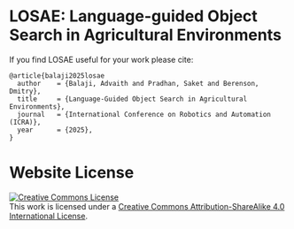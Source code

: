 # LOSAE: Language-guided Object Search in Agricultural Environments

If you find LOSAE useful for your work please cite:
```
@article{balaji2025losae
  author    = {Balaji, Advaith and Pradhan, Saket and Berenson, Dmitry},
  title     = {Language-Guided Object Search in Agricultural Environments},
  journal   = {International Conference on Robotics and Automation (ICRA)},
  year      = {2025},
}
```

# Website License
<a rel="license" href="http://creativecommons.org/licenses/by-sa/4.0/"><img alt="Creative Commons License" style="border-width:0" src="https://i.creativecommons.org/l/by-sa/4.0/88x31.png" /></a><br />This work is licensed under a <a rel="license" href="http://creativecommons.org/licenses/by-sa/4.0/">Creative Commons Attribution-ShareAlike 4.0 International License</a>.
